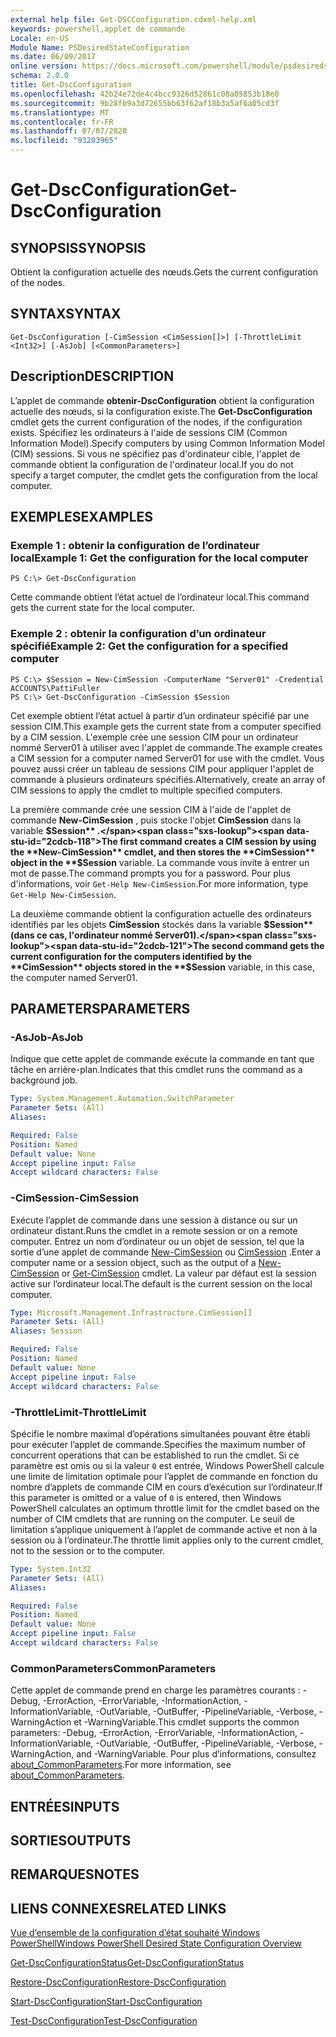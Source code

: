 ```yaml
---
external help file: Get-DSCConfiguration.cdxml-help.xml
keywords: powershell,applet de commande
Locale: en-US
Module Name: PSDesiredStateConfiguration
ms.date: 06/09/2017
online version: https://docs.microsoft.com/powershell/module/psdesiredstateconfiguration/get-dscconfiguration?view=powershell-5.1&WT.mc_id=ps-gethelp
schema: 2.0.0
title: Get-DscConfiguration
ms.openlocfilehash: 42b24e72de4c4bcc9326d52861c08a05853b18e0
ms.sourcegitcommit: 9b28fb9a3d72655bb63f62af18b3a5af6a05cd3f
ms.translationtype: MT
ms.contentlocale: fr-FR
ms.lasthandoff: 07/07/2020
ms.locfileid: "93203965"
---
```

# <span data-ttu-id="2cdcb-103">Get-DscConfiguration</span><span class="sxs-lookup"><span data-stu-id="2cdcb-103">Get-DscConfiguration</span></span>

## <span data-ttu-id="2cdcb-104">SYNOPSIS</span><span class="sxs-lookup"><span data-stu-id="2cdcb-104">SYNOPSIS</span></span>
<span data-ttu-id="2cdcb-105">Obtient la configuration actuelle des nœuds.</span><span class="sxs-lookup"><span data-stu-id="2cdcb-105">Gets the current configuration of the nodes.</span></span>

## <span data-ttu-id="2cdcb-106">SYNTAX</span><span class="sxs-lookup"><span data-stu-id="2cdcb-106">SYNTAX</span></span>

```
Get-DscConfiguration [-CimSession <CimSession[]>] [-ThrottleLimit <Int32>] [-AsJob] [<CommonParameters>]
```

## <span data-ttu-id="2cdcb-107">Description</span><span class="sxs-lookup"><span data-stu-id="2cdcb-107">DESCRIPTION</span></span>
<span data-ttu-id="2cdcb-108">L’applet de commande **obtenir-DscConfiguration** obtient la configuration actuelle des nœuds, si la configuration existe.</span><span class="sxs-lookup"><span data-stu-id="2cdcb-108">The **Get-DscConfiguration** cmdlet gets the current configuration of the nodes, if the configuration exists.</span></span>
<span data-ttu-id="2cdcb-109">Spécifiez les ordinateurs à l'aide de sessions CIM (Common Information Model).</span><span class="sxs-lookup"><span data-stu-id="2cdcb-109">Specify computers by using Common Information Model (CIM) sessions.</span></span>
<span data-ttu-id="2cdcb-110">Si vous ne spécifiez pas d'ordinateur cible, l'applet de commande obtient la configuration de l'ordinateur local.</span><span class="sxs-lookup"><span data-stu-id="2cdcb-110">If you do not specify a target computer, the cmdlet gets the configuration from the local computer.</span></span>

## <span data-ttu-id="2cdcb-111">EXEMPLES</span><span class="sxs-lookup"><span data-stu-id="2cdcb-111">EXAMPLES</span></span>

### <span data-ttu-id="2cdcb-112">Exemple 1 : obtenir la configuration de l’ordinateur local</span><span class="sxs-lookup"><span data-stu-id="2cdcb-112">Example 1: Get the configuration for the local computer</span></span>

```
PS C:\> Get-DscConfiguration
```

<span data-ttu-id="2cdcb-113">Cette commande obtient l’état actuel de l’ordinateur local.</span><span class="sxs-lookup"><span data-stu-id="2cdcb-113">This command gets the current state for the local computer.</span></span>

### <span data-ttu-id="2cdcb-114">Exemple 2 : obtenir la configuration d’un ordinateur spécifié</span><span class="sxs-lookup"><span data-stu-id="2cdcb-114">Example 2: Get the configuration for a specified computer</span></span>

```
PS C:\> $Session = New-CimSession -ComputerName "Server01" -Credential ACCOUNTS\PattiFuller
PS C:\> Get-DscConfiguration -CimSession $Session
```

<span data-ttu-id="2cdcb-115">Cet exemple obtient l’état actuel à partir d’un ordinateur spécifié par une session CIM.</span><span class="sxs-lookup"><span data-stu-id="2cdcb-115">This example gets the current state from a computer specified by a CIM session.</span></span>
<span data-ttu-id="2cdcb-116">L'exemple crée une session CIM pour un ordinateur nommé Server01 à utiliser avec l'applet de commande.</span><span class="sxs-lookup"><span data-stu-id="2cdcb-116">The example creates a CIM session for a computer named Server01 for use with the cmdlet.</span></span>
<span data-ttu-id="2cdcb-117">Vous pouvez aussi créer un tableau de sessions CIM pour appliquer l'applet de commande à plusieurs ordinateurs spécifiés.</span><span class="sxs-lookup"><span data-stu-id="2cdcb-117">Alternatively, create an array of CIM sessions to apply the cmdlet to multiple specified computers.</span></span>

<span data-ttu-id="2cdcb-118">La première commande crée une session CIM à l'aide de l'applet de commande **New-CimSession** , puis stocke l'objet **CimSession** dans la variable **$Session** .</span><span class="sxs-lookup"><span data-stu-id="2cdcb-118">The first command creates a CIM session by using the **New-CimSession** cmdlet, and then stores the **CimSession** object in the **$Session** variable.</span></span>
<span data-ttu-id="2cdcb-119">La commande vous invite à entrer un mot de passe.</span><span class="sxs-lookup"><span data-stu-id="2cdcb-119">The command prompts you for a password.</span></span>
<span data-ttu-id="2cdcb-120">Pour plus d'informations, voir `Get-Help New-CimSession`.</span><span class="sxs-lookup"><span data-stu-id="2cdcb-120">For more information, type `Get-Help New-CimSession`.</span></span>

<span data-ttu-id="2cdcb-121">La deuxième commande obtient la configuration actuelle des ordinateurs identifiés par les objets **CimSession** stockés dans la variable **$Session** (dans ce cas, l'ordinateur nommé Server01).</span><span class="sxs-lookup"><span data-stu-id="2cdcb-121">The second command gets the current configuration for the computers identified by the **CimSession** objects stored in the **$Session** variable, in this case, the computer named Server01.</span></span>

## <span data-ttu-id="2cdcb-122">PARAMETERS</span><span class="sxs-lookup"><span data-stu-id="2cdcb-122">PARAMETERS</span></span>

### <span data-ttu-id="2cdcb-123">-AsJob</span><span class="sxs-lookup"><span data-stu-id="2cdcb-123">-AsJob</span></span>
<span data-ttu-id="2cdcb-124">Indique que cette applet de commande exécute la commande en tant que tâche en arrière-plan.</span><span class="sxs-lookup"><span data-stu-id="2cdcb-124">Indicates that this cmdlet runs the command as a background job.</span></span>

```yaml
Type: System.Management.Automation.SwitchParameter
Parameter Sets: (All)
Aliases:

Required: False
Position: Named
Default value: None
Accept pipeline input: False
Accept wildcard characters: False
```

### <span data-ttu-id="2cdcb-125">-CimSession</span><span class="sxs-lookup"><span data-stu-id="2cdcb-125">-CimSession</span></span>
<span data-ttu-id="2cdcb-126">Exécute l’applet de commande dans une session à distance ou sur un ordinateur distant.</span><span class="sxs-lookup"><span data-stu-id="2cdcb-126">Runs the cmdlet in a remote session or on a remote computer.</span></span>
<span data-ttu-id="2cdcb-127">Entrez un nom d’ordinateur ou un objet de session, tel que la sortie d’une applet de commande [New-CimSession](/powershell/module/cimcmdlets/new-cimsession) ou [CimSession](/powershell/module/cimcmdlets/get-cimsession) .</span><span class="sxs-lookup"><span data-stu-id="2cdcb-127">Enter a computer name or a session object, such as the output of a [New-CimSession](/powershell/module/cimcmdlets/new-cimsession) or [Get-CimSession](/powershell/module/cimcmdlets/get-cimsession) cmdlet.</span></span>
<span data-ttu-id="2cdcb-128">La valeur par défaut est la session active sur l’ordinateur local.</span><span class="sxs-lookup"><span data-stu-id="2cdcb-128">The default is the current session on the local computer.</span></span>

```yaml
Type: Microsoft.Management.Infrastructure.CimSession[]
Parameter Sets: (All)
Aliases: Session

Required: False
Position: Named
Default value: None
Accept pipeline input: False
Accept wildcard characters: False
```

### <span data-ttu-id="2cdcb-129">-ThrottleLimit</span><span class="sxs-lookup"><span data-stu-id="2cdcb-129">-ThrottleLimit</span></span>
<span data-ttu-id="2cdcb-130">Spécifie le nombre maximal d’opérations simultanées pouvant être établi pour exécuter l’applet de commande.</span><span class="sxs-lookup"><span data-stu-id="2cdcb-130">Specifies the maximum number of concurrent operations that can be established to run the cmdlet.</span></span>
<span data-ttu-id="2cdcb-131">Si ce paramètre est omis ou si la valeur `0` est entrée, Windows PowerShell calcule une limite de limitation optimale pour l’applet de commande en fonction du nombre d’applets de commande CIM en cours d’exécution sur l’ordinateur.</span><span class="sxs-lookup"><span data-stu-id="2cdcb-131">If this parameter is omitted or a value of `0` is entered, then Windows PowerShell calculates an optimum throttle limit for the cmdlet based on the number of CIM cmdlets that are running on the computer.</span></span>
<span data-ttu-id="2cdcb-132">Le seuil de limitation s’applique uniquement à l’applet de commande active et non à la session ou à l’ordinateur.</span><span class="sxs-lookup"><span data-stu-id="2cdcb-132">The throttle limit applies only to the current cmdlet, not to the session or to the computer.</span></span>

```yaml
Type: System.Int32
Parameter Sets: (All)
Aliases:

Required: False
Position: Named
Default value: None
Accept pipeline input: False
Accept wildcard characters: False
```

### <span data-ttu-id="2cdcb-133">CommonParameters</span><span class="sxs-lookup"><span data-stu-id="2cdcb-133">CommonParameters</span></span>
<span data-ttu-id="2cdcb-134">Cette applet de commande prend en charge les paramètres courants : -Debug, -ErrorAction, -ErrorVariable, -InformationAction, -InformationVariable, -OutVariable, -OutBuffer, -PipelineVariable, -Verbose, -WarningAction et -WarningVariable.</span><span class="sxs-lookup"><span data-stu-id="2cdcb-134">This cmdlet supports the common parameters: -Debug, -ErrorAction, -ErrorVariable, -InformationAction, -InformationVariable, -OutVariable, -OutBuffer, -PipelineVariable, -Verbose, -WarningAction, and -WarningVariable.</span></span> <span data-ttu-id="2cdcb-135">Pour plus d’informations, consultez [about_CommonParameters](https://go.microsoft.com/fwlink/?LinkID=113216).</span><span class="sxs-lookup"><span data-stu-id="2cdcb-135">For more information, see [about_CommonParameters](https://go.microsoft.com/fwlink/?LinkID=113216).</span></span>

## <span data-ttu-id="2cdcb-136">ENTRÉES</span><span class="sxs-lookup"><span data-stu-id="2cdcb-136">INPUTS</span></span>

## <span data-ttu-id="2cdcb-137">SORTIES</span><span class="sxs-lookup"><span data-stu-id="2cdcb-137">OUTPUTS</span></span>

## <span data-ttu-id="2cdcb-138">REMARQUES</span><span class="sxs-lookup"><span data-stu-id="2cdcb-138">NOTES</span></span>

## <span data-ttu-id="2cdcb-139">LIENS CONNEXES</span><span class="sxs-lookup"><span data-stu-id="2cdcb-139">RELATED LINKS</span></span>

[<span data-ttu-id="2cdcb-140">Vue d’ensemble de la configuration d’état souhaité Windows PowerShell</span><span class="sxs-lookup"><span data-stu-id="2cdcb-140">Windows PowerShell Desired State Configuration Overview</span></span>](/powershell/scripting/dsc/overview/dscforengineers)

[<span data-ttu-id="2cdcb-141">Get-DscConfigurationStatus</span><span class="sxs-lookup"><span data-stu-id="2cdcb-141">Get-DscConfigurationStatus</span></span>](Get-DscConfigurationStatus.md)

[<span data-ttu-id="2cdcb-142">Restore-DscConfiguration</span><span class="sxs-lookup"><span data-stu-id="2cdcb-142">Restore-DscConfiguration</span></span>](Restore-DscConfiguration.md)

[<span data-ttu-id="2cdcb-143">Start-DscConfiguration</span><span class="sxs-lookup"><span data-stu-id="2cdcb-143">Start-DscConfiguration</span></span>](Start-DscConfiguration.md)

[<span data-ttu-id="2cdcb-144">Test-DscConfiguration</span><span class="sxs-lookup"><span data-stu-id="2cdcb-144">Test-DscConfiguration</span></span>](Test-DscConfiguration.md)
